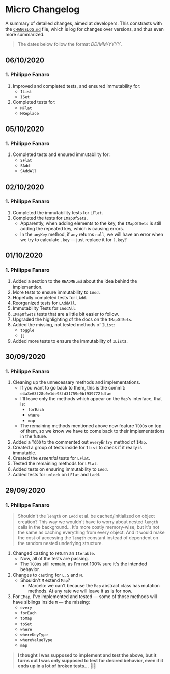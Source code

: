 # Micro Changelog

A summary of detailed changes, aimed at developers. This constrasts with the [`CHANGELOG.md`][changelog] file, which is log for changes over versions, and thus even more summarized.

> The dates below follow the format *DD/MM/YYYY*.


[changelog]: ../CHANGELOG.md

## 06/10/2020

### 1. Philippe Fanaro

1. Improved and completed tests, and ensured immutability for:
    - `IList`
    - `ISet`
1. Completed tests for: 
    - `MFlat`
    - `MReplace`

## 05/10/2020

### 1. Philippe Fanaro

1. Completed tests and ensured immutability for:
    - `SFlat`
    - `SAdd`
    - `SAddAll`

## 02/10/2020

### 1. Philippe Fanaro

1. Completed the immutability tests for `LFlat`.
1. Completed the tests for `IMapOfSets`.
    - Apparently, when adding elements to the key, the `IMapOfSets` is still adding the repeated key, which is causing errors.
    - In the `anyKey` method, if `any` returns `null`, we will have an error when we try to calculate `.key` &mdash; just replace it for `?.key`?

## 01/10/2020

### 1. Philippe Fanaro

1. Added a section to the `README.md` about the idea behind the implemantion.
1. More tests to ensure immutability to `LAdd`.
1. Hopefully completed tests for `LAdd`.
1. Reorganized tests for `LAddAll`.
1. Immutability Tests for `LAddAll`.
1. `IMapOfSets` tests that are a little bit easier to follow.
1. Upgraded the highlighting of the docs on the `IMapOfSets`.
1. Added the missing, not tested methods of `IList`:
    - `toggle`
    - `[]`
1. Added more tests to ensure the immutability of `IList`s.

## 30/09/2020

### 1. Philippe Fanaro

1. Cleaning up the unnecessary methods and implementations.
    - If you want to go back to them, this is the commit: `e4a3e63f28c0e1de93fd31759e0bf939772fdfae`
    - I'll leave only the methods which appear on the `Map`'s interface, that is:
        - `forEach`
        - `where`
        - `map`
    - The remaining methods mentioned above now feature `TODO`s on top of them, so we know we have to come back to their implementations in the future.
1. Added a `TODO` to the commented out `everyEntry` method of `IMap`.
1. Created a group of tests inside for `IList` to check if it really is immutable.
1. Created the *essential* tests for `LFlat`.
1. Tested the remaining methods for `LFlat`.
1. Added tests on ensuring immutability to `LAdd`.
1. Added tests for `unlock` on `LFlat` and `Ladd`.

## 29/09/2020

### 1. Philippe Fanaro

> Shouldn't the `length` on `LAdd` et al. be cached/initialized on object creation? This way we wouldn't have to worry about nested `length` calls in the background... It's more costly memory-wise, but it's not the same as caching everything from every object. And it would make the cost of accessing the `length` constant instead of dependent on the random nested underlying structure.

1. Changed casting to return an `Iterable`.
    - Now, all of the tests are passing.
    - The `TODO`s still remain, as I'm not 100% sure it's the intended behavior.
1. Changes to `cast`ing for `L`, `S` and `M`.
    - Shouldn't `M` extend `Map`?
        - Marcelo: we can't because the `Map` abstract class has mutation methods. At any rate we will leave it as is for now.
1. For `IMap`, I've implemented and tested &mdash; some of those methods will have siblings inside `M` &mdash; the missing:
    - `every`
    - `forEach`
    - `toMap`
    - `toSet`
    - `where`
    - `whereKeyType`
    - `whereValueType`
    - `map`

> **I thought I was supposed to implement and test the above, but it turns out I was only supposed to test for desired behavior, even if it ends up in a lot of broken tests...** 🤦‍♂️
